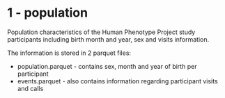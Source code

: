 # 1 - population

Population characteristics of the Human Phenotype Project study participants including birth month and year, sex and visits information.

The information is stored in 2 parquet files:

- population.parquet - contains sex, month and year of birth per participant
- events.parquet - also contains information regarding participant visits and calls